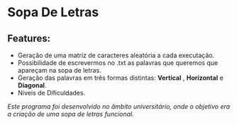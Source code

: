 # Sopa De Letras

## Features:
- Geração de uma matriz de caracteres aleatória a cada executação.
- Possibilidade de escrevermos no .txt as palavras que queremos que apareçam na sopa de letras.
- Geração das palavras em três formas distintas: **Vertical** , **Horizontal** e **Diagonal**.
- Níveis de Dificuldades.

*Este programa foi desenvolvido no âmbito universitário, onde o objetivo era a criação de uma sopa de letras funcional.*
